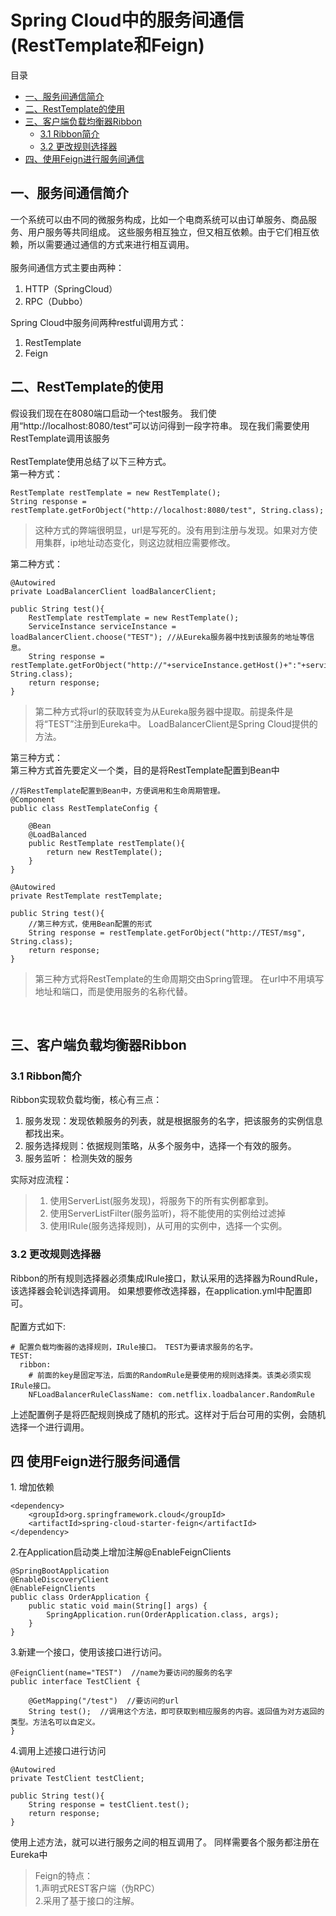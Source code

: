 <h1>Spring Cloud中的服务间通信(RestTemplate和Feign)</h1>
目录

* [一、服务间通信简介](#1)
* [二、RestTemplate的使用](#2)
* [三、客户端负载均衡器Ribbon](#3)
    * [3.1 Ribbon简介](#3.1)
    * [3.2 更改规则选择器](#3.2)
* [四、使用Feign进行服务间通信](#4)

<h2 id="1">一、服务间通信简介</h2>
一个系统可以由不同的微服务构成，比如一个电商系统可以由订单服务、商品服务、用户服务等共同组成。
这些服务相互独立，但又相互依赖。由于它们相互依赖，所以需要通过通信的方式来进行相互调用。
<br>
<br>
服务间通信方式主要由两种：

1. HTTP（SpringCloud）
2. RPC（Dubbo）

Spring Cloud中服务间两种restful调用方式：

1. RestTemplate
2. Feign

<h2 id="2">二、RestTemplate的使用</h2>
假设我们现在在8080端口启动一个test服务。
我们使用“http://localhost:8080/test”可以访问得到一段字符串。
现在我们需要使用RestTemplate调用该服务
<br><br>
RestTemplate使用总结了以下三种方式。
<br>第一种方式：

    RestTemplate restTemplate = new RestTemplate();
    String response = restTemplate.getForObject("http://localhost:8080/test", String.class);

>这种方式的弊端很明显，url是写死的。没有用到注册与发现。如果对方使用集群，ip地址动态变化，则这边就相应需要修改。

第二种方式：

    @Autowired
    private LoadBalancerClient loadBalancerClient;

    public String test(){
        RestTemplate restTemplate = new RestTemplate();
        ServiceInstance serviceInstance = loadBalancerClient.choose("TEST"); //从Eureka服务器中找到该服务的地址等信息。
        String response = restTemplate.getForObject("http://"+serviceInstance.getHost()+":"+serviceInstance.getPort()+"/test", String.class);
        return response;
    }

>第二种方式将url的获取转变为从Eureka服务器中提取。前提条件是将“TEST”注册到Eureka中。
LoadBalancerClient是Spring Cloud提供的方法。

第三种方式：
<br>第三种方式首先要定义一个类，目的是将RestTemplate配置到Bean中

    //将RestTemplate配置到Bean中，方便调用和生命周期管理。
    @Component
    public class RestTemplateConfig {
    
        @Bean
        @LoadBalanced
        public RestTemplate restTemplate(){
            return new RestTemplate();
        }
    }

    @Autowired
    private RestTemplate restTemplate;

    public String test(){
        //第三种方式，使用Bean配置的形式
        String response = restTemplate.getForObject("http://TEST/msg", String.class);
        return response;
    }

>第三种方式将RestTemplate的生命周期交由Spring管理。
在url中不用填写地址和端口，而是使用服务的名称代替。

<br>     
<h2 id="3">三、客户端负载均衡器Ribbon</h2>
<h3 id="3.1">3.1 Ribbon简介</h3>
Ribbon实现软负载均衡，核心有三点：

1. 服务发现：发现依赖服务的列表，就是根据服务的名字，把该服务的实例信息都找出来。
2. 服务选择规则：依据规则策略，从多个服务中，选择一个有效的服务。
3. 服务监听： 检测失效的服务

实际对应流程：
>1. 使用ServerList(服务发现)，将服务下的所有实例都拿到。
>2. 使用ServerListFilter(服务监听)，将不能使用的实例给过滤掉
>3. 使用IRule(服务选择规则)，从可用的实例中，选择一个实例。

<h3 id="3.2">3.2 更改规则选择器</h3>
Ribbon的所有规则选择器必须集成IRule接口，默认采用的选择器为RoundRule，该选择器会轮训选择调用。
如果想要修改选择器，在application.yml中配置即可。
<br><br>
配置方式如下:

    # 配置负载均衡器的选择规则，IRule接口。 TEST为要请求服务的名字。
    TEST:
      ribbon:
        # 前面的key是固定写法，后面的RandomRule是要使用的规则选择类。该类必须实现IRule接口。
        NFLoadBalancerRuleClassName: com.netflix.loadbalancer.RandomRule

上述配置例子是将匹配规则换成了随机的形式。这样对于后台可用的实例，会随机选择一个进行调用。

<h2 id="4">四 使用Feign进行服务间通信</h2>
1. 增加依赖


    <dependency>
        <groupId>org.springframework.cloud</groupId>
        <artifactId>spring-cloud-starter-feign</artifactId>
    </dependency>
    

2.在Application启动类上增加注解@EnableFeignClients

    @SpringBootApplication
    @EnableDiscoveryClient
    @EnableFeignClients
    public class OrderApplication {
        public static void main(String[] args) {
            SpringApplication.run(OrderApplication.class, args);
        }
    }
    
3.新建一个接口，使用该接口进行访问。

    @FeignClient(name="TEST")  //name为要访问的服务的名字
    public interface TestClient {
    
        @GetMapping("/test")  //要访问的url
        String test();  //调用这个方法，即可获取到相应服务的内容。返回值为对方返回的类型。方法名可以自定义。
    }
    
4.调用上述接口进行访问

    @Autowired
    private TestClient testClient;

    public String test(){
        String response = testClient.test();
        return response;
    }
    
使用上述方法，就可以进行服务之间的相互调用了。
同样需要各个服务都注册在Eureka中

>Feign的特点：<br>1.声明式REST客户端（伪RPC）<br>2.采用了基于接口的注解。

